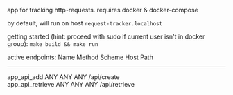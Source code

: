 app for tracking http-requests.
requires docker & docker-compose

by default, will run on host `request-tracker.localhost`

getting started (hint: proceed with sudo if current user isn't in docker group):
  `make build && make run`
  
active endpoints: 
  Name                       Method   Scheme   Host   Path                               
 -------------------------- -------- -------- ------ ----------------------------------- 
  app_api_add                ANY      ANY      ANY    /api/create                        
  app_api_retrieve           ANY      ANY      ANY    /api/retrieve                      
 
